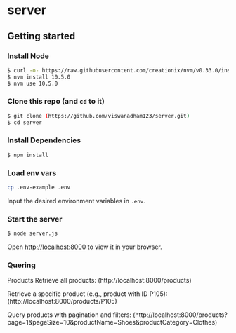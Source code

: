 # server

## Getting started

### Install Node
```sh
$ curl -o- https://raw.githubusercontent.com/creationix/nvm/v0.33.0/install.sh | bash
$ nvm install 10.5.0
$ nvm use 10.5.0
```

### Clone this repo (and `cd` to it)
```sh
$ git clone (https://github.com/viswanadham123/server.git)
$ cd server
```

### Install Dependencies
```sh
$ npm install
```

### Load env vars
```sh
cp .env-example .env
```
Input the desired environment variables in `.env`.

### Start the server
```sh
$ node server.js
```
Open [http://localhost:8000](http://localhost:8000) to view it in your browser.

### Quering
Products
Retrieve all products:
(http://localhost:8000/products)

Retrieve a specific product (e.g., product with ID P105):
(http://localhost:8000/products/P105)

Query products with pagination and filters:
(http://localhost:8000/products?page=1&pageSize=10&productName=Shoes&productCategory=Clothes)
